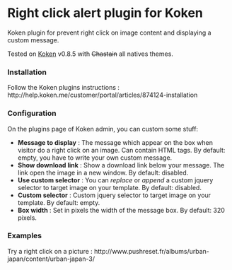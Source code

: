 Right click alert plugin for Koken
==================================

Koken plugin for prevent right click on image content and displaying a custom message.

Tested on <a href="http://koken.me/">Koken</a> v0.8.5 with <del>Chastain</del> all natives themes.

<h3>Installation</h3>

<p>Follow the Koken plugins instructions : http://help.koken.me/customer/portal/articles/874124-installation</p>

<h3>Configuration</h3>

<p>On the plugins page of Koken admin, you can custom some stuff:</p>
<ul>

<li><strong>Message to display</strong> : The message which appear on the box when visitor do a right click on an image. Can contain HTML tags. By default: empty, you have to write your own custom message.</li>

<li><strong>Show download link</strong> : Show a download link below your message. The link open the image in a new window. By default: disabled.</li>

<li><strong>Use custom selector</strong> : You can <i>replace</i> or <i>append</i> a custom jquery selector to target image on your template. By default: disabled.</li>

<li><strong>Custom selector</strong> : Custom jquery selector to target image on your template. By default: empty.</li>

<li><strong>Box width</strong> : Set in pixels the width of the message box. By default: 320 pixels.</li>

</ul>

<h3>Examples</h3>

<p>Try a right click on a picture : http://www.pushreset.fr/albums/urban-japan/content/urban-japan-3/</p>
